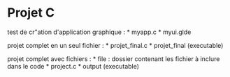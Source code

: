 # Projet C

test de cr"ation d'application graphique :
	* myapp.c
	* myui.glde
	
projet complet en un seul fichier :
	* projet_final.c
	* projet_final (executable)
	
projet complet avec fichiers :
	* file : dossier contenant les fichier à inclure dans le code
	* project.c
	* output (executable)
